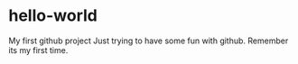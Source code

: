 # hello-world
My first github project Just trying to have some fun with github. Remember its my first time.
